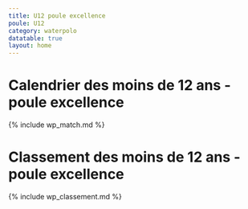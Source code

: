 ```yaml
---
title: U12 poule excellence
poule: U12
category: waterpolo
datatable: true
layout: home
---
```


# Calendrier des moins de 12 ans - poule excellence

{% include wp_match.md %}

# Classement des moins de 12 ans - poule excellence

{% include wp_classement.md %}